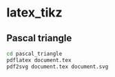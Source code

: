 # latex_tikz

## Pascal triangle
``` bash
cd pascal_triangle
pdflatex document.tex
pdf2svg document.tex document.svg
```
